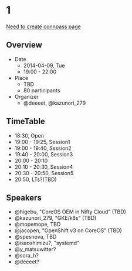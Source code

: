 # 1

[Need to create connpass page]()

## Overview

- Date
    - 2014-04-09, Tue
    - 19:00 - 22:00
- Place
    - TBD
    - 80 participants
- Organizer
    - @deeeet, @kazunori_279

## TimeTable

- 18:30, Open
- 19:00 - 19:25, Session1
- 19:00 - 19:40, Ssssion2
- 19:40 - 20:00, Session3
- 20:00 - 20:10
- 20:10 - 20:30, Session4
- 20:30 - 20:50, Session5
- 20:50, LTs?(TBD)

## Speakers

- @higebu, "CoreOS OEM in Nifty Cloud" (TBD)
- @kazunori_279, "GKE/k8s" (TBD)
- @mopemope, TBD
- @jacopen, "OpenShift v3 on CoreOS" (TBD)
- @spesnova, TBD
- @isaoshimizu?, "systemd"
- @y_matsuwitter?
- @sora_h?
- @deeeet?





